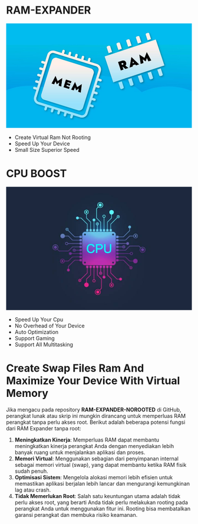 # RAM-EXPANDER
![template_s](https://raw.githubusercontent.com/SahrulGunawan-ID/RAM-EXPANDER-NOROOTED/refs/heads/main/RAM.JPG) <br>
+ Create Virtual Ram Not Rooting
+ Speed Up Your Device
+ Small Size Superior Speed

# CPU BOOST
![template_s](https://raw.githubusercontent.com/SahrulGunawan-ID/RAM-EXPANDER-NOROOTED/refs/heads/main/CPU.JPG) 
<br>
+ Speed Up Your Cpu
+ No Overhead of Your Device
+ Auto Optimization
+ Support Gaming
+ Support All Multitasking

# Create Swap Files Ram And Maximize Your Device With Virtual Memory 

Jika mengacu pada repository **RAM-EXPANDER-NOROOTED** di GitHub, perangkat lunak atau skrip ini mungkin dirancang untuk memperluas RAM perangkat tanpa perlu akses root. Berikut adalah beberapa potensi fungsi dari RAM Expander tanpa root:

1. **Meningkatkan Kinerja**: Memperluas RAM dapat membantu meningkatkan kinerja perangkat Anda dengan menyediakan lebih banyak ruang untuk menjalankan aplikasi dan proses.
2. **Memori Virtual**: Menggunakan sebagian dari penyimpanan internal sebagai memori virtual (swap), yang dapat membantu ketika RAM fisik sudah penuh.
3. **Optimisasi Sistem**: Mengelola alokasi memori lebih efisien untuk memastikan aplikasi berjalan lebih lancar dan mengurangi kemungkinan lag atau crash.
4. **Tidak Memerlukan Root**: Salah satu keuntungan utama adalah tidak perlu akses root, yang berarti Anda tidak perlu melakukan rooting pada perangkat Anda untuk menggunakan fitur ini. Rooting bisa membatalkan garansi perangkat dan membuka risiko keamanan.
